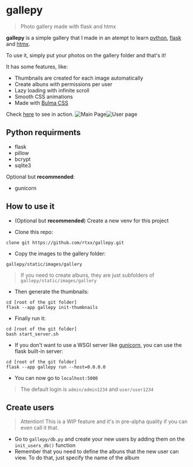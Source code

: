 

# gallepy
> Photo gallery made with flask and htmx

**gallepy** is a simple gallery that I made in an atempt to learn [python](https://www.python.org/), [flask](https://flask.palletsprojects.com/en/3.0.x/) and [htmx](https://htmx.org/).

To use it, simply put your photos on the gallery folder and that's it!

It has some features, like:

- Thumbnails are created for each image automatically
- Create albuns with permissions per user
- Lazy loading with infinite scroll
- Smooth CSS animations
- Made with [Bulma CSS](https://bulma.io/)

Check [here](https://photos.ruiteixeira.me) to see in action.
![Main Page](https://cloud.ducknexus.com/s/bfYLqRaBpFdZnXx/download/gallepy1.png)![User page](https://cloud.ducknexus.com/s/XDbnjsLGy422erW/download/gallepy3.png)
## Python requirments

- flask
- pillow
- bcrypt
- sqlite3

Optional but **recommended**:
- gunicorn

## How to use it

- (Optional but **recommended**) Create a new venv for this project

- Clone this repo:
```
clone git https://github.com/rtxx/gallepy.git
```

- Copy the images to the gallery folder:
```
gallepy/static/images/gallery
```
> If you need to create albuns, they are just subfolders of ```gallepy/static/images/gallery```

- Then generate the thumbnails: 
```
cd [root of the git folder]
flask --app gallepy init-thumbnails
```

- Finally run it:
```
cd [root of the git folder]
bash start_server.sh
```

- If you don't want to use a WSGI server like [gunicorn](https://gunicorn.org/), you can use the flask built-in server:
```
cd [root of the git folder]
flask --app gallepy run --host=0.0.0.0
```

- You can now go to ```localhost:5000```

> The default login is ```admin/admin1234``` and ```user/user1234```

## Create users
> Attention! This is a WIP feature and it's in pre-alpha quality if you can even call it that.

- Go to ```gallepy/db.py``` and create your new users by adding them on the ```init_users_db()``` function
- Remember that you need to define the albuns that the new user can view. To do that, just specify the name of the album


